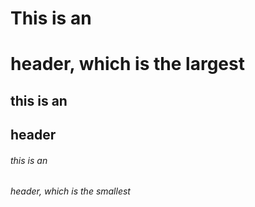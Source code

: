 # This is an <h1> header, which is the largest
## this is an <h2> header
###### this is an <h6> header, which is the smallest
